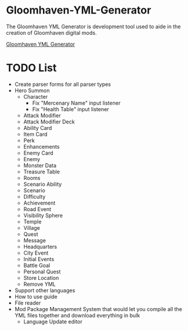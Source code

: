 # Gloomhaven-YML-Generator
 The Gloomhaven YML Generator is development tool used to aide in the creation of Gloomhaven digital mods.

[Gloomhaven YML Generator](https://davidstender.github.io/gloomhaven-yml-generator/index.html)

# TODO List
- Create parser forms for all parser types  
- Hero Summon  
    - Character  
        - Fix "Mercenary Name" input listener  
        - Fix "Health Table" input listener  
    - Attack Modifier  
    - Attack Modifier Deck  
    - Ability Card  
    - Item Card  
    - Perk  
    - Enhancements  
    - Enemy Card  
    - Enemy  
    - Monster Data  
    - Treasure Table  
    - Rooms  
    - Scenario Ability  
    - Scenario  
    - Difficulty  
    - Achievement  
    - Road Event  
    - Visibility Sphere  
    - Temple  
    - Village  
    - Quest  
    - Message  
    - Headquarters  
    - City Event  
    - Initial Events  
    - Battle Goal  
    - Personal Quest  
    - Store Location  
    - Remove YML  
- Support other languages  
- How to use guide  
- File reader  
- Mod Package Management System that would let you compile all the YML files together and download everything in bulk  
    - Language Update editor  
